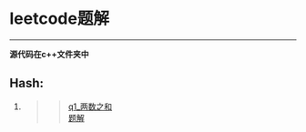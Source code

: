 # leetcode题解  
***
**源代码在c++文件夹中**  
## Hash:  
   1. >>[q1_两数之和](https://leetcode-cn.com/problems/two-sum/solution/liang-shu-zhi-he-by-gpe3dbjds1/)  
      >>[题解](https://github.com/looliby/leetcode/blob/main/c%2B%2B/q1_%E4%B8%A4%E6%95%B0%E4%B9%8B%E5%92%8C)
